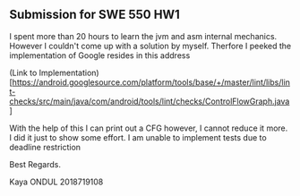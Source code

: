 ## Submission for SWE 550 HW1

I spent more than 20 hours to learn the jvm and asm internal mechanics. 
However I couldn't come up with a solution by myself. Therfore I peeked the
implementation of Google resides in this address
 
(Link to Implementation)[https://android.googlesource.com/platform/tools/base/+/master/lint/libs/lint-checks/src/main/java/com/android/tools/lint/checks/ControlFlowGraph.java]

With the help of this I can print out a CFG however, I cannot reduce it more.
I did it just to show some effort. I am unable to implement tests due to deadline restriction


Best Regards.

Kaya ONDUL 2018719108